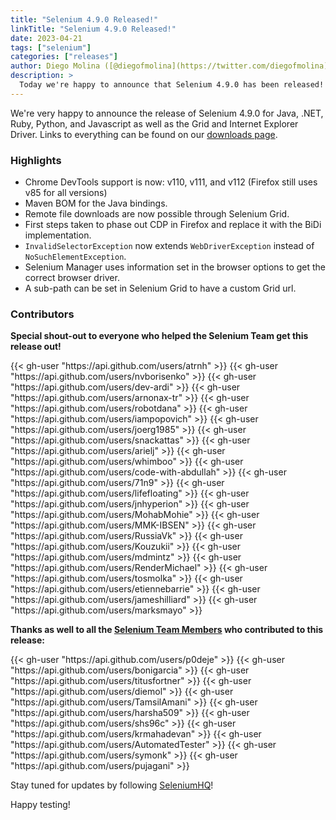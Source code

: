 ```yaml
---
title: "Selenium 4.9.0 Released!"
linkTitle: "Selenium 4.9.0 Released!"
date: 2023-04-21
tags: ["selenium"]
categories: ["releases"]
author: Diego Molina ([@diegofmolina](https://twitter.com/diegofmolina))
description: >
  Today we're happy to announce that Selenium 4.9.0 has been released!
---
```


We're very happy to announce the release of Selenium 4.9.0 for Java, 
.NET, Ruby, Python, and Javascript as well as the Grid and Internet Explorer Driver.
Links to everything can be found on our [downloads page][downloads].

### Highlights

  * Chrome DevTools support is now: v110, v111, and v112 (Firefox still uses v85 for all versions)
  * Maven BOM for the Java bindings.
  * Remote file downloads are now possible through Selenium Grid.
  * First steps taken to phase out CDP in Firefox and replace it with the BiDi implementation.
  * `InvalidSelectorException` now extends `WebDriverException` instead of `NoSuchElementException`.
  * Selenium Manager uses information set in the browser options to get the correct browser driver.
  * A sub-path can be set in Selenium Grid to have a custom Grid url. 


### Contributors

**Special shout-out to everyone who helped the Selenium Team get this release out!**

<div class="row justify-content-center">
  <div class="col-11 p-4 bg-transparent">
    <div class="row justify-content-center">
{{< gh-user "https://api.github.com/users/atrnh" >}} 
{{< gh-user "https://api.github.com/users/nvborisenko" >}} 
{{< gh-user "https://api.github.com/users/dev-ardi" >}}
{{< gh-user "https://api.github.com/users/arnonax-tr" >}}
{{< gh-user "https://api.github.com/users/robotdana" >}}
{{< gh-user "https://api.github.com/users/iampopovich" >}}
{{< gh-user "https://api.github.com/users/joerg1985" >}}
{{< gh-user "https://api.github.com/users/snackattas" >}}
{{< gh-user "https://api.github.com/users/arielj" >}}
{{< gh-user "https://api.github.com/users/whimboo" >}}
{{< gh-user "https://api.github.com/users/code-with-abdullah" >}}
{{< gh-user "https://api.github.com/users/71n9" >}}
{{< gh-user "https://api.github.com/users/lifefloating" >}}
{{< gh-user "https://api.github.com/users/jnhyperion" >}}
{{< gh-user "https://api.github.com/users/MohabMohie" >}}
{{< gh-user "https://api.github.com/users/MMK-IBSEN" >}}
{{< gh-user "https://api.github.com/users/RussiaVk" >}}
{{< gh-user "https://api.github.com/users/Kouzukii" >}}
{{< gh-user "https://api.github.com/users/mdmintz" >}}
{{< gh-user "https://api.github.com/users/RenderMichael" >}}
{{< gh-user "https://api.github.com/users/tosmolka" >}}
{{< gh-user "https://api.github.com/users/etiennebarrie" >}}
{{< gh-user "https://api.github.com/users/jameshilliard" >}}
{{< gh-user "https://api.github.com/users/marksmayo" >}}
    </div>
  </div>
</div>

**Thanks as well to all the [Selenium Team Members][team] who contributed to this release:**

<div class="row justify-content-center">
  <div class="col-11 p-4 bg-transparent">
    <div class="row justify-content-center">
{{< gh-user "https://api.github.com/users/p0deje" >}}
{{< gh-user "https://api.github.com/users/bonigarcia" >}}
{{< gh-user "https://api.github.com/users/titusfortner" >}}
{{< gh-user "https://api.github.com/users/diemol" >}}
{{< gh-user "https://api.github.com/users/TamsilAmani" >}}
{{< gh-user "https://api.github.com/users/harsha509" >}}
{{< gh-user "https://api.github.com/users/shs96c" >}} 
{{< gh-user "https://api.github.com/users/krmahadevan" >}}
{{< gh-user "https://api.github.com/users/AutomatedTester" >}}
{{< gh-user "https://api.github.com/users/symonk" >}} 
{{< gh-user "https://api.github.com/users/pujagani" >}}
    </div>
  </div>
</div>

Stay tuned for updates by following [SeleniumHQ](https://twitter.com/seleniumhq)!

Happy testing!

[downloads]: /downloads
[bindings]: /downloads#bindings
[team]: /project/structure
[BiDi]: https://github.com/w3c/webdriver-bidi

